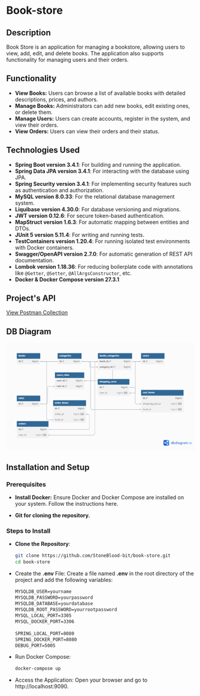 # Book-store

## Description

Book Store is an application for managing a bookstore,
allowing users to view, add, edit, and delete books. 
The application also supports functionality for managing users and their orders.

## Functionality
- **View Books:** Users can browse a list of available books with detailed descriptions, prices, and authors.  
- **Manage Books:** Administrators can add new books, edit existing ones, or delete them.  
- **Manage Users:** Users can create accounts, register in the system, and view their orders.  
- **View Orders:** Users can view their orders and their status.

## Technologies Used

- **Spring Boot version 3.4.1**: For building and running the application.
- **Spring Data JPA version 3.4.1**: For interacting with the database using JPA.
- **Spring Security version 3.4.1**: For implementing security features such as authentication and authorization.
- **MySQL version 8.0.33**: For the relational database management system.
- **Liquibase version 4.30.0**: For database versioning and migrations.
- **JWT version 0.12.6**: For secure token-based authentication.
- **MapStruct version 1.6.3**: For automatic mapping between entities and DTOs.
- **JUnit 5 version 5.11.4**: For writing and running tests.
- **TestContainers version 1.20.4**: For running isolated test environments with Docker containers.
- **Swagger/OpenAPI version 2.7.0**: For automatic generation of REST API documentation.
- **Lombok version 1.18.36**: For reducing boilerplate code with annotations like `@Getter`, `@Setter`, `@AllArgsConstructor`, etc.
- **Docker & Docker Compose version 27.3.1**

## Project's API
[View Postman Collection](https://planetary-robot-110333.postman.co/workspace/New-Team-Workspace~46449146-b028-4eca-8cfa-e24a2eb681d2/collection/40055606-66feecc3-cd7d-4096-ac1d-94da64da0a5d?action=share&creator=40055606)

## DB Diagram
![Example Image](images/db-diagram.png)

## Installation and Setup

### Prerequisites

- **Install Docker:** Ensure Docker and Docker Compose are installed on your system. Follow the instructions here.

- **Git for cloning the repository.**

### Steps to Install

- **Clone the Repository**:
   ```bash
   git clone https://github.com/StoneBlood-bit/book-store.git
   cd book-store
- Create the **.env** File: Create a file named **.env** in the root directory of the project and add the following variables:
   ```dotenv
  MYSQLDB_USER=yourname
  MYSQLDB_PASSWORD=yourpassword
  MYSQLDB_DATABASE=yourdatabase
  MYSQLDB_ROOT_PASSWORD=yourrootpassword
  MYSQL_LOCAL_PORT=3305
  MYSQL_DOCKER_PORT=3306

  SPRING_LOCAL_PORT=8080
  SPRING_DOCKER_PORT=8080
  DEBUG_PORT=5005
- Run Docker Compose:
   ```bash
  docker-compose up
- Access the Application: Open your browser and go to http://localhost:9090.